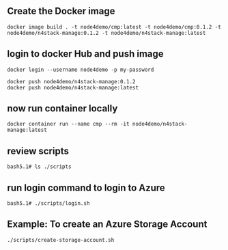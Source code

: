 ## Create the Docker image

```
docker image build . -t node4demo/cmp:latest -t node4demo/cmp:0.1.2 -t node4demo/n4stack-manage:0.1.2 -t node4demo/n4stack-manage:latest
```

## login to docker Hub and push image
```
docker login --username node4demo -p my-password
```

```
docker push node4demo/n4stack-manage:0.1.2
docker push node4demo/n4stack-manage:latest
```

## now run container locally
```
docker container run --name cmp --rm -it node4demo/n4stack-manage:latest
```

## review scripts
```
bash5.1# ls ./scripts
```

## run login command to login to Azure
```
bash5.1# ./scripts/login.sh
```

## Example: To create an Azure Storage Account
```
./scripts/create-storage-account.sh
```
